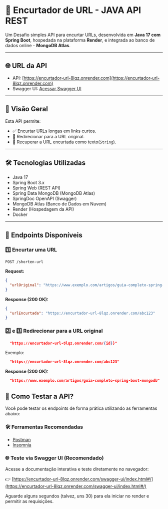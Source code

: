 # 🔗 Encurtador de URL - JAVA API REST

Um Desafio simples API  para encurtar URLs, desenvolvida em **Java 17 com Spring Boot**, hospedada na plataforma **Render**, e integrada ao banco de dados online - **MongoDB Atlas**.

---

## 🌐 URL da API

- API: [https://encurtador-url-8lqz.onrender.com](https://encurtador-url-8lqz.onrender.com)
- Swagger UI: [Acessar Swagger UI](https://encurtador-url-8lqz.onrender.com/swagger-ui/index.html#/)

---

## 📌 Visão Geral

Esta API permite:

- ✅ Encurtar URLs longas em links curtos.
- 🔁 Redirecionar para a URL original.
- 📄 Recuperar a URL encurtada como texto(`String`).

---

## 🛠️ Tecnologias Utilizadas

- Java 17
- Spring Boot 3.x
- Spring Web (REST API)
- Spring Data MongoDB (MongoDB Atlas)
- SpringDoc OpenAPI (Swagger)
- MongoDB Atlas (Banco de Dados em Nuvem)
- Render (Hospedagem da API)
- Docker 

---

## 🚀 Endpoints Disponíveis

### 1️⃣ Encurtar uma URL

`POST /shorten-url`

**Request:**
```json
{
  "urlOriginal": "https://www.exemplo.com/artigos/guia-completo-spring-boot-mongodb"
}
```
**Response (200 OK):**
```json
{
  "urlEncurtada": "https://encurtador-url-8lqz.onrender.com/abc123"
}
```
### 2️⃣ e 3️⃣ Redirecionar para a URL original
```json
  "https://encurtador-url-8lqz.onrender.com/{id}}"
```
Exemplo:
```json
  "https://encurtador-url-8lqz.onrender.com/abc123"
```
**Response (200 OK):**
```json
  "https://www.exemplo.com/artigos/guia-completo-spring-boot-mongodb"
```

## 🧪 Como Testar a API?

Você pode testar os endpoints de forma prática utilizando as ferramentas abaixo:

### 🛠️ Ferramentas Recomendadas

- [Postman](https://www.postman.com/) 
- [Insomnia](https://insomnia.rest/)

### 🌐 Teste via Swagger UI (Recomendado)

Acesse a documentação interativa e teste diretamente no navegador:

👉 [https://encurtador-url-8lqz.onrender.com/swagger-ui/index.html#/](https://encurtador-url-8lqz.onrender.com/swagger-ui/index.html#/)

Aguarde alguns segundos (talvez, uns 30) para ela iniciar no render e permitir as requisições.